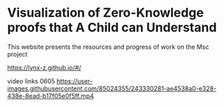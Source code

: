 # Visualization of Zero-Knowledge proofs that A Child can Understand
This website presents the resources and progress of work on the Msc project

https://lynx-z.github.io/#/




<!--  -->
video links
0605
https://user-images.githubusercontent.com/85024355/243330281-ae4538a0-e328-438e-8ead-b17f05e0f5ff.mp4

